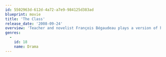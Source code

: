 ```yaml
---
id: 5502963d-612d-4a72-a7e9-984125d383ad
blueprint: movie
title: 'The Class'
release_date: '2008-09-24'
overview: 'Teacher and novelist François Bégaudeau plays a version of himself as he negotiates a year with his racially mixed students from a tough Parisian neighborhood.'
genres:
  -
    id: 18
    name: Drama
---
```

